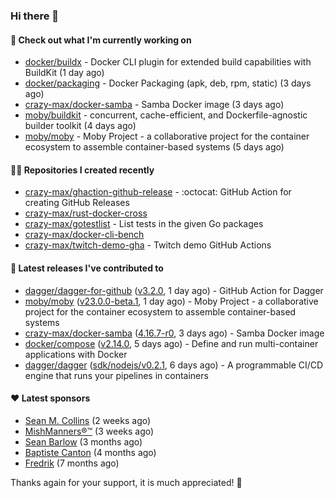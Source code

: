### Hi there 👋

#### 👷 Check out what I'm currently working on

- [docker/buildx](https://github.com/docker/buildx) - Docker CLI plugin for extended build capabilities with BuildKit (1 day ago)
- [docker/packaging](https://github.com/docker/packaging) - Docker Packaging (apk, deb, rpm, static) (3 days ago)
- [crazy-max/docker-samba](https://github.com/crazy-max/docker-samba) - Samba Docker image (3 days ago)
- [moby/buildkit](https://github.com/moby/buildkit) - concurrent, cache-efficient, and Dockerfile-agnostic builder toolkit (4 days ago)
- [moby/moby](https://github.com/moby/moby) - Moby Project - a collaborative project for the container ecosystem to assemble container-based systems (5 days ago)

#### 👨‍💻 Repositories I created recently

- [crazy-max/ghaction-github-release](https://github.com/crazy-max/ghaction-github-release) - :octocat: GitHub Action for creating GitHub Releases
- [crazy-max/rust-docker-cross](https://github.com/crazy-max/rust-docker-cross)
- [crazy-max/gotestlist](https://github.com/crazy-max/gotestlist) - List tests in the given Go packages
- [crazy-max/docker-cli-bench](https://github.com/crazy-max/docker-cli-bench)
- [crazy-max/twitch-demo-gha](https://github.com/crazy-max/twitch-demo-gha) - Twitch demo GitHub Actions

#### 🚀 Latest releases I've contributed to

- [dagger/dagger-for-github](https://github.com/dagger/dagger-for-github) ([v3.2.0](https://github.com/dagger/dagger-for-github/releases/tag/v3.2.0), 1 day ago) - GitHub Action for Dagger
- [moby/moby](https://github.com/moby/moby) ([v23.0.0-beta.1](https://github.com/moby/moby/releases/tag/v23.0.0-beta.1), 1 day ago) - Moby Project - a collaborative project for the container ecosystem to assemble container-based systems
- [crazy-max/docker-samba](https://github.com/crazy-max/docker-samba) ([4.16.7-r0](https://github.com/crazy-max/docker-samba/releases/tag/4.16.7-r0), 3 days ago) - Samba Docker image
- [docker/compose](https://github.com/docker/compose) ([v2.14.0](https://github.com/docker/compose/releases/tag/v2.14.0), 5 days ago) - Define and run multi-container applications with Docker
- [dagger/dagger](https://github.com/dagger/dagger) ([sdk/nodejs/v0.2.1](https://github.com/dagger/dagger/releases/tag/sdk/nodejs/v0.2.1), 6 days ago) - A programmable CI/CD engine that runs your pipelines in containers

#### ❤️ Latest sponsors
- [Sean M. Collins](https://github.com/sc68cal) (2 weeks ago)
- [MishManners®™](https://github.com/mishmanners) (3 weeks ago)
- [Sean Barlow](https://github.com/woolrab6) (3 months ago)
- [Baptiste Canton](https://github.com/batmac) (4 months ago)
- [Fredrik](https://github.com/fredrikscode) (7 months ago)

Thanks again for your support, it is much appreciated! 🙏
